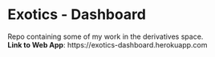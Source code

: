 <h1>Exotics - Dashboard</h1>
Repo containing some of my work in the derivatives space.<br/>
<b>Link to Web App</b>: https://exotics-dashboard.herokuapp.com
